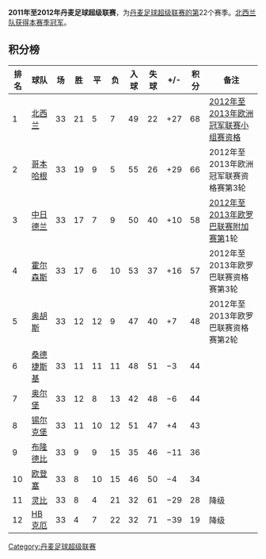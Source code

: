 **2011年至2012年丹麦足球超级联赛**，为[丹麦足球超级联赛的第](https://zh.wikipedia.org/wiki/丹麦足球超级联赛 "wikilink")22个赛季。[北西兰队获得本赛季冠军](../Page/北西兰足球俱乐部.md "wikilink")。

## 积分榜

| 排名 | 球队                                                           | 场  | 胜  | 平  | 负  | 入球 | 失球 | \+/- | 积分 | 备注                                                                                   |
| -- | ------------------------------------------------------------ | -- | -- | -- | -- | -- | -- | ---- | -- | ------------------------------------------------------------------------------------ |
| 1  | [北西兰](../Page/北西兰足球俱乐部.md "wikilink")                        | 33 | 21 | 5  | 7  | 49 | 22 | \+27 | 68 | [2012年至2013年欧洲冠军联赛小组赛资格](https://zh.wikipedia.org/wiki/2012年至2013年欧洲冠军联赛 "wikilink") |
| 2  | [哥本哈根](https://zh.wikipedia.org/wiki/哥本哈根足球俱乐部 "wikilink")   | 33 | 19 | 9  | 5  | 55 | 26 | \+29 | 66 | 2012年至2013年欧洲冠军联赛资格赛第3轮                                                              |
| 3  | [中日德兰](../Page/中日德兰足球俱乐部.md "wikilink")                      | 33 | 17 | 7  | 9  | 50 | 40 | \+10 | 58 | [2012年至2013年欧罗巴联赛附加赛第](https://zh.wikipedia.org/wiki/2012年至2013年欧罗巴联赛 "wikilink")1轮  |
| 4  | [霍尔森斯](https://zh.wikipedia.org/wiki/霍尔森斯联合俱乐部 "wikilink")   | 33 | 17 | 6  | 10 | 53 | 37 | \+16 | 57 | 2012年至2013年欧罗巴联赛资格赛第3轮                                                               |
| 5  | [奥胡斯](../Page/奥胡斯体操协会俱乐部.md "wikilink")                      | 33 | 12 | 12 | 9  | 47 | 40 | \+7  | 48 | 2012年至2013年欧罗巴联赛资格赛第2轮                                                               |
| 6  | [桑德捷斯基](https://zh.wikipedia.org/wiki/桑德捷斯基足球俱乐部 "wikilink") | 33 | 11 | 11 | 11 | 48 | 51 | −3   | 44 |                                                                                      |
| 7  | [奥尔堡](https://zh.wikipedia.org/wiki/奥尔堡足球俱乐部 "wikilink")     | 33 | 12 | 8  | 13 | 42 | 48 | −6   | 44 |                                                                                      |
| 8  | [锡尔克堡](https://zh.wikipedia.org/wiki/锡尔克堡IF "wikilink")      | 33 | 11 | 10 | 12 | 51 | 47 | \+4  | 43 |                                                                                      |
| 9  | [布隆德比](https://zh.wikipedia.org/wiki/布隆德比足球俱乐部 "wikilink")   | 33 | 9  | 9  | 15 | 35 | 46 | −11  | 36 |                                                                                      |
| 10 | [欧登塞](../Page/欧登塞足球俱乐部.md "wikilink")                        | 33 | 8  | 10 | 15 | 46 | 50 | −4   | 34 |                                                                                      |
| 11 | [灵比](https://zh.wikipedia.org/wiki/灵比足球俱乐部 "wikilink")       | 33 | 8  | 4  | 21 | 32 | 61 | −29  | 28 | 降级                                                                                   |
| 12 | [HB克厄](https://zh.wikipedia.org/wiki/HB克厄 "wikilink")        | 33 | 4  | 7  | 22 | 32 | 71 | −39  | 19 | 降级                                                                                   |

[Category:丹麦足球超级联赛](https://zh.wikipedia.org/wiki/Category:丹麦足球超级联赛 "wikilink")